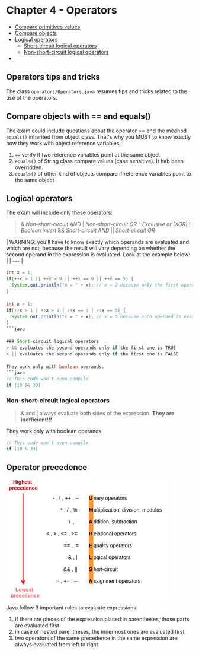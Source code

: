 # Chapter 4 - Operators

+ [Compare primitives values](#compare-primitives-values)
+ [Compare objects](#compare-objects)
+ [Logical operators](#logical-operators)
    - [Short-circuit logical operators](#short-circuit-ogical-operators)
    - [Non-short-circuit logical operators](#non-short-circuit-ogical-operators)
+ [](#)


## Operators tips and tricks
The class `operators/Operators.java` resumes tips and tricks related to the use of the operators.

## Compare objects with == and equals()
The exam could include questions about the operator == and the medhod `equals()` inherited from object class.
That's why you MUST to know exactly how they work with object reference variables:
1. `==` verify if two reference variables point at the same object
2. `equals()` of String class compare values (case sensitive). It hab been overridden.
3. `equals()` of other kind of objects compare if reference variables point to the same object

## Logical operators
The exam will include only these operators:
> & _Non-short-circuit AND_
> | _Non-short-circuit OR_
> ^ _Exclusive or (XOR)_
> ! _Boolean invert_
> && _Short-circuit AND_
> || _Short-circuit OR_

| WARNING: you'll have to know exactly which operands are
           evaluated and which are not, because the result will vary depending on whether
           the second operand in the expression is evaluated. Look at the example below: |
| --- |

```java
int x = 1;
if(++x > 1 || ++x > 9 || ++x == 9 || ++x == 5) {
  System.out.println("x = " + x); // x = 2 because only the first operand is evaluated
}

int x = 1;
if(++x > 1 | ++x > 9 | ++x == 9 | ++x == 5) {
  System.out.println("x = " + x); // x = 5 because each operand is evaluated
}
```java

### Short-circuit logical operators
> && evaluates the second operands only if the first one is TRUE
> || evaluates the second operands only if the first one is FALSE

They work only with boolean operands.
```java
// This code won't even compile
if (10 && 33)
```

### Non-short-circuit logical operators
> & and | always evaluate both sides of the expression. **They are inefficient!!!**

They work only with boolean operands.
```java
// This code won't even compile
if (10 & 33)
```

## Operator precedence
![Alt text](operators/operator-precedence.png?raw=true "Operator precedence")

Java follow 3 important rules to evaluate expressions:
1. if there are pieces of the expression placed in parentheses, those parts are
evaluated first
2. in case of nested parentheses, the innermost ones are evaluated first
3. two operators of the same precedence in the same expression are always evaluated from left to right